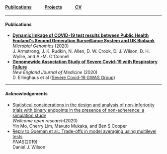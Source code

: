#### [Publications](/publications)   [Projects](/projects)   [CV](/cv)

---

#### Publications

- [**Dynamic linkage of COVID-19 test results between Public Health England's Second Generation Surveillance System and UK Biobank**](https://doi.org/10.1099/mgen.0.000397)  
*Microbial Genomics* (2020)   
J. Armstrong, J. K. Rudkin, N. Allen, D. W. Crook, D. J. Wilson, D. H. Wyllie, and A.-M. O'Connell   
- [**Genomewide Association Study of Severe Covid-19 with Respiratory Failure**](https://pubmed.ncbi.nlm.nih.gov/32558485/)  
*New England Journal of Medicine* (2020)    
D. Ellinghaus et al ([Severe Covid-19 GWAS Group](https://www.nejm.org/doi/suppl/10.1056/NEJMoa2020283/suppl_file/nejmoa2020283_appendix_1.pdf))    

---

#### Acknowledgements

- [Statistical considerations in the design and analysis of non-inferiority trials with binary endpoints in the presence of non-adherence: a simulation study](https://www.ncbi.nlm.nih.gov/pmc/articles/PMC7205408/)  
*Wellcome open research*(2020)   
Yin Mo, Cherry Lim, Mavuto Mukaka, and Ben S Cooper    
- [Reply to Goeman et al.: Trade-offs in model averaging using multilevel tests](https://www.pnas.org/content/116/47/23384.full)  
*PNAS*(2019)     
Daniel J. Wilson
